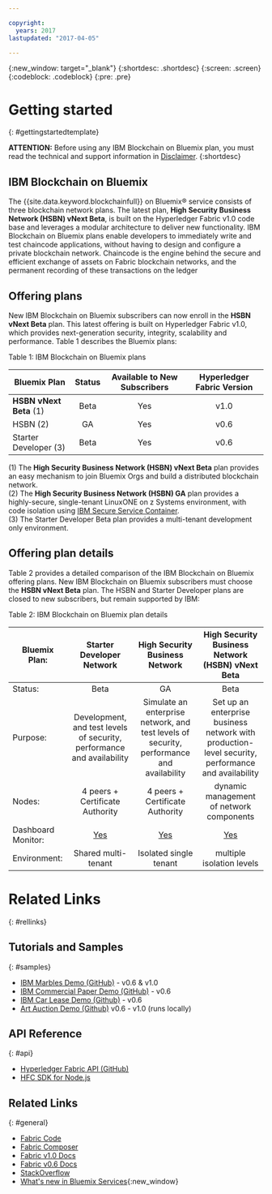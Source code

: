 ```yaml
---

copyright:
  years: 2017
lastupdated: "2017-04-05"

---
```


{:new_window: target="_blank"}
{:shortdesc: .shortdesc}
{:screen: .screen}
{:codeblock: .codeblock}
{:pre: .pre}

# Getting started
{: #gettingstartedtemplate}

**ATTENTION:** Before using any IBM Blockchain on Bluemix plan, you must read the technical and support information in [Disclaimer](needtoknow.html).
{:shortdesc}

## IBM Blockchain on Bluemix

The {{site.data.keyword.blockchainfull}} on Bluemix&reg; service consists of three blockchain network plans. The latest plan, **High Security Business Network (HSBN) vNext Beta**, is built on the Hyperledger Fabric v1.0 code base and leverages a modular architecture to deliver new functionality. IBM Blockchain on Bluemix plans enable developers to immediately write and test chaincode applications, without having to design and configure a private blockchain network.  Chaincode is the engine behind the secure and efficient exchange of assets on Fabric blockchain networks, and the permanent recording of these transactions on the ledger

## Offering plans

New IBM Blockchain on Bluemix subscribers can now enroll in the **HSBN vNext Beta** plan. This latest offering is built on Hyperledger Fabric v1.0, which provides next-generation security, integrity, scalability and performance. Table 1 describes the Bluemix plans:

Table 1: IBM Blockchain on Bluemix plans  

| Bluemix Plan      | Status       | Available to New Subscribers  | Hyperledger Fabric Version
| ------------------------- |:--------------------------:|:-----:|:-----:|
| **HSBN vNext Beta** (1)   | Beta     | Yes |  v1.0 |
| HSBN (2) |  GA |  Yes |  v0.6 |
| Starter Developer (3)    | Beta     | Yes | v0.6 |

(1) The **High Security Business Network (HSBN) vNext Beta** plan provides an easy mechanism to join Bluemix Orgs and build a distributed blockchain network.  
(2) The **High Security Business Network (HSBN) GA** plan provides a highly-secure, single-tenant LinuxONE on z Systems environment, with code isolation using [IBM Secure Service Container](etn_ssc.html).  
(3) The Starter Developer Beta plan provides a multi-tenant development only environment.  

## Offering plan details

Table 2 provides a detailed comparison of the IBM Blockchain on Bluemix offering plans. New IBM Blockchain on Bluemix subscribers must choose the **HSBN vNext Beta** plan. The HSBN and Starter Developer plans are closed to new subscribers, but remain supported by IBM:

Table 2: IBM Blockchain on Bluemix plan details  

| Bluemix Plan:      | Starter Developer Network       | High Security Business Network       | High Security Business Network (HSBN) vNext Beta
| ------------------------- |:--------------------------:|:-----:|:-----:|
| Status:    | Beta     | GA | Beta |
| Purpose:  |  Development, and test levels of security, performance and availability |  Simulate an enterprise network, and test levels of security, performance and availability |  Set up an enterprise business network with production-level security, performance and availability |
| Nodes:    | 4 peers + Certificate Authority     | 4 peers + Certificate Authority | dynamic management of network components |
| Dashboard Monitor: | [Yes](ibmblockchainmonitor.html) | [Yes](ibmblockchainmonitor.html) | [Yes](v10_dashboard.html) |
| Environment:     | Shared multi-tenant | Isolated single tenant | multiple isolation levels |

# Related Links
{: #rellinks}
## Tutorials and Samples
{: #samples}
* [IBM Marbles Demo (GitHub)](https://github.com/IBM-Blockchain/marbles) - v0.6 & v1.0
* [IBM Commercial Paper Demo (GitHub)](https://github.com/IBM-Blockchain/cp-web#readme) - v0.6
* [IBM Car Lease Demo (Github)](https://github.com/IBM-Blockchain/car-lease-demo/blob/master/README.md) - v0.6
* [Art Auction Demo (Github)](https://github.com/ITPeople-Blockchain/auction) v0.6 - v1.0 (runs locally)

## API Reference
{: #api}
* [Hyperledger Fabric API (GitHub)](https://github.com/hyperledger/fabric/tree/v0.6/docs/API)
* [HFC SDK for Node.js](https://github.com/hyperledger/fabric/tree/v0.6/sdk/node)

## Related Links
{: #general}
* [Fabric Code](https://github.com/hyperledger/fabric)
* [Fabric Composer](https://fabric-composer.github.io/)
* [Fabric v1.0 Docs](http://hyperledger-fabric.readthedocs.io/en/latest/)
* [Fabric v0.6 Docs](https://github.com/hyperledger/fabric/tree/v0.6/docs)
* [StackOverflow](http://stackoverflow.com/questions/tagged/hyperledger)
* [What's new in Bluemix Services](http://www.ng.bluemix.net/docs/whatsnew/index.html#services_category){:new_window}


<!--
[Bluemix Pricing Sheet](https://console.ng.bluemix.net/pricing/)
[IBM Bluemix Prerequisites](https://developer.ibm.com/bluemix/support/#prereqs) -->
